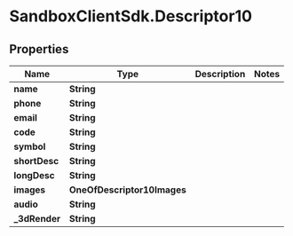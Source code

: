 # SandboxClientSdk.Descriptor10

## Properties
Name | Type | Description | Notes
------------ | ------------- | ------------- | -------------
**name** | **String** |  | 
**phone** | **String** |  | 
**email** | **String** |  | 
**code** | **String** |  | 
**symbol** | **String** |  | 
**shortDesc** | **String** |  | 
**longDesc** | **String** |  | 
**images** | **OneOfDescriptor10Images** |  | 
**audio** | **String** |  | 
**_3dRender** | **String** |  | 
